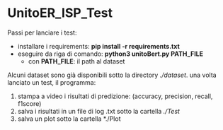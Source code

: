 # UnitoER_ISP_Test

Passi per lanciare i test:
- installare i requirements: **pip install -r requirements.txt**
- eseguire da riga di comando: **python3 unitoBert.py PATH_FILE**
  - con **PATH_FILE**: il path al dataset

Alcuni dataset sono già disponibili sotto la directory *./dataset*. una volta lanciato un test, il programma:
1. stampa a video i risultati di predizione: (accuracy, precision, recall, f1score)
2. salva i risultati in un file di log .txt sotto la cartella *./Test*
3. salva un plot sotto la cartella *./Plot